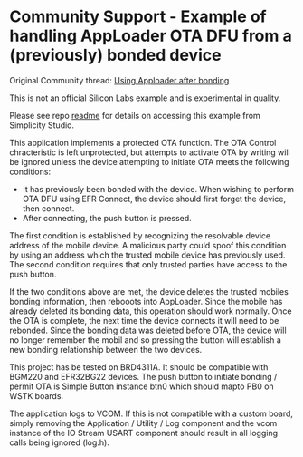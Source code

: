 # Community Support - Example of handling AppLoader OTA DFU from a (previously) bonded device

Original Community thread: [Using Apploader after bonding](https://community.silabs.com/s/question/0D5Vm0000057hOkKAI/using-apploader-after-bonding)

This is  not an official Silicon Labs example and is experimental in quality.

Please see repo [readme](../README.md) for details on accessing this example from Simplicity Studio.

This application implements a protected OTA function.  The OTA Control
chracteristic is left unprotected, but attempts to activate OTA by
writing will be ignored unless the device attempting to initiate OTA meets the following conditions:
* It has previously been bonded with the device.  When wishing to perform OTA DFU using EFR Connect, the device should first forget the device, then connect.
* After connecting, the push button is pressed.

The first condition is established by recognizing the resolvable device address of the mobile device.  A malicious party could spoof this condition by using an address which the trusted mobile device has previously used.
The second condition requires that  only trusted parties have access to the push button.

If the two conditions above are met, the device deletes the trusted mobiles bonding information, then rebooots into AppLoader.  Since the mobile has already deleted its bonding data, this operation should work normally.  Once the OTA is complete, the next time the device connects it will need to be rebonded.  Since the bonding data was deleted before OTA, the device will no longer remember the mobil and so pressing the button will establish a new bonding relationship between the two devices.

This project has be tested on BRD4311A.  It should be compatible with
BGM220 and EFR32BG22 devices.  The push button to initiate bonding / permit OTA is Simple Button instance btn0 which should mapto PB0 on WSTK boards.

The application logs to VCOM.  If this is not compatible with a custom board, simply removing the Application / Utility / Log component and the vcom instance of the IO Stream USART component should result in all logging calls being ignored (log.h).

